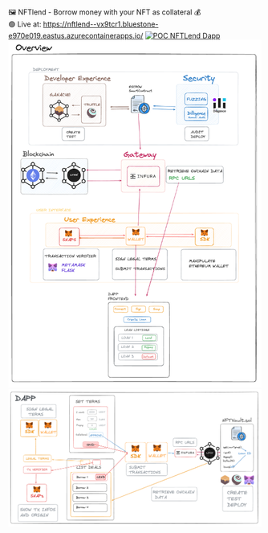 🖼️ NFTlend - Borrow money with your NFT as collateral 💰  
🟢  Live at: https://nftlend--vx9tcr1.bluestone-e970e019.eastus.azurecontainerapps.io/
[![POC NFTLend Dapp](http://img.youtube.com/vi/sSq6okklBQ4/0.jpg)](https://www.youtube.com/watch?v=sSq6okklBQ4 "Click to play on YouTube")  
![Consensys Products Overview](/consensys-overview.png)  
![NTFLend Dapp POC Overview](/dapp-overview.png)